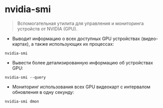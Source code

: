 # nvidia-smi

> Вспомогательная утилита для управления и мониторинга устройств от NVIDIA (GPU).

- Выводит информацию о всех доступных GPU устройствах (видео-картах), а также использующих их процессах:

`nvidia-smi`

- Вывести более детализированную информацию об устройствах GPU:

`nvidia-smi --query`

- Мониторинг использования всех GPU видеокарт с интервалом обновления в одну секунду:

`nvidia-smi dmon`
